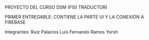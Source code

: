 PROYECTO DEL CURSO DSM (FISI TRADUCTOR)

PRIMER ENTREGABLE: CONTIENE LA PARTE UI Y LA CONEXIÓN A FIREBASE

Integrantes:
Ruiz Palacios Luis Fernando
Ramos	Yorsh
